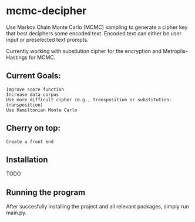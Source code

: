 # mcmc-decipher
Use Markov Chain Monte Carlo (MCMC) sampling to generate a cipher key that best deciphers some encoded text. Encoded text can either be user input or preselected text prompts.

Currently working with substiution cipher for the encryption and Metroplis-Hastings for MCMC. 

## Current Goals:
    Improve score function
    Increase data corpus
    Use more difficult cipher (e.g., transposition or substitution-transposition)
    Use Hamiltonian Monte Carlo

## Cherry on top:
    Create a front end
    
## Installation
TODO

## Running the program
After succesfully installing the project and all relevant packages, simply run main.py.
